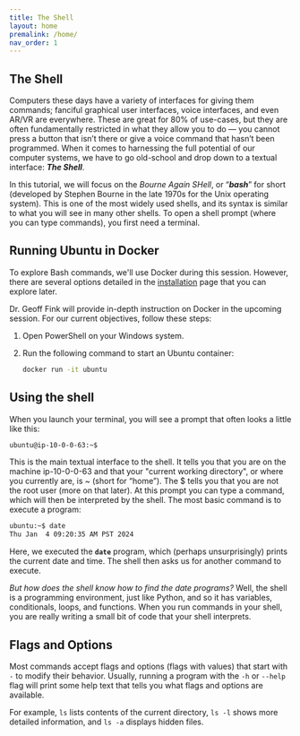 ```yaml
---
title: The Shell
layout: home
premalink: /home/
nav_order: 1
---
```


## The Shell

Computers these days have a variety of interfaces for giving them commands; fanciful graphical user interfaces, voice interfaces, and even AR/VR are everywhere. These are great for 80% of use-cases, but they are often fundamentally restricted in what they allow you to do — you cannot press a button that isn’t there or give a voice command that hasn’t been programmed. When it comes to harnessing the full potential of our computer systems, we have to go old-school and drop down to a textual interface: **_The Shell_**.

<!-- Nearly all platforms you can get your hands on have a shell in one form or another, and many of them have several shells for you to choose from. While they may vary in the details, at their core they are all roughly the same: they allow you to run programs, give them input, and inspect their output in a semi-structured way. -->

In this tutorial, we will focus on the _Bourne Again SHell_, or “**_bash_**” for short (developed by Stephen Bourne in the late 1970s for the Unix operating system). This is one of the most widely used shells, and its syntax is similar to what you will see in many other shells. To open a shell prompt (where you can type commands), you first need a terminal.

<!-- Your device probably shipped with one installed, or you can install one fairly easily. -->

## Running Ubuntu in Docker

To explore Bash commands, we'll use Docker during this session. However, there are several options detailed in the [installation](./Installation) page that you can explore later.

Dr. Geoff Fink will provide in-depth instruction on Docker in the upcoming session.
For our current objectives, follow these steps:

1. Open PowerShell on your Windows system.
2. Run the following command to start an Ubuntu container:

   ```bash
   docker run -it ubuntu
   ```

## Using the shell

When you launch your terminal, you will see a prompt that often looks a little like this:

```bash
ubuntu@ip-10-0-0-63:~$
```

This is the main textual interface to the shell. It tells you that you are on the machine ip-10-0-0-63 and that your "current working directory", or where you currently are, is \~ (short for “home”). The \$ tells you that you are not the root user (more on that later). At this prompt you can type a command, which will then be interpreted by the shell. The most basic command is to execute a program:

```bash
ubuntu:~$ date
Thu Jan  4 09:20:35 AM PST 2024
```

Here, we executed the **`date`** program, which (perhaps unsurprisingly) prints the current date and time. The shell then asks us for another command to execute.

_But how does the shell know how to find the date programs?_
Well, the shell is a programming environment, just like Python, and so it has variables, conditionals, loops, and functions. When you run commands in your shell, you are really writing a small bit of code that your shell interprets.

<!-- If the shell is asked to execute a command that doesn’t match one of its programming keywords, it consults an environment variable called `$PATH` that lists which directories the shell should search for programs when it is given a command. -->

## Flags and Options

Most commands accept flags and options (flags with values) that start with `-` to modify their behavior. Usually, running a program with the `-h` or `--help` flag will print some help text that tells you what flags and options are available.

For example, `ls` lists contents of the current directory, `ls -l` shows more detailed information, and `ls -a` displays hidden files.
